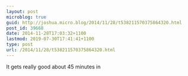 ```yaml
---
layout: post
microblog: true
guid: http://joshua.micro.blog/2014/11/28/t538211570375864320.html
post_id: 39668
date: 2014-11-28T17:03:32+1100
lastmod: 2019-07-30T17:41:41+1100
type: post
url: /2014/11/28/t538211570375864320.html
---
```

It gets really good about 45 minutes in
